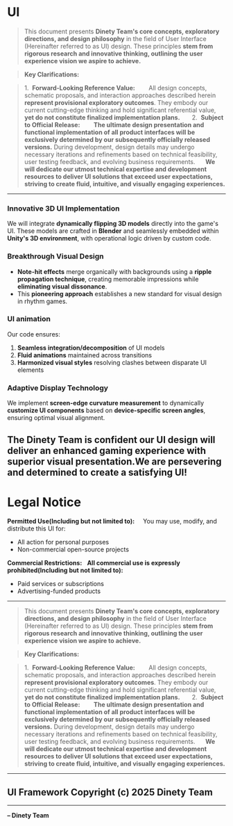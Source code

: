 # UI

> This document presents **Dinety Team's core concepts, exploratory directions, and design philosophy** in the field of User Interface (Hereinafter referred to as UI) design. These principles **stem from rigorous research and innovative thinking, outlining the user experience vision we aspire to achieve.**

> **Key Clarifications:**

> 1.  **Forward-Looking Reference Value:**  
>     All design concepts, schematic proposals, and interaction approaches described herein **represent provisional exploratory outcomes**. They embody our current cutting-edge thinking and hold significant referential value, **yet do not constitute finalized implementation plans.**
>     
> 2.  **Subject to Official Release:**  
>     **The ultimate design presentation and functional implementation of all product interfaces will be exclusively determined by our subsequently officially released versions.** During development, design details may undergo necessary iterations and refinements based on technical feasibility, user testing feedback, and evolving business requirements.
>     **We will dedicate our utmost technical expertise and development resources to deliver UI solutions that exceed user expectations, striving to create fluid, intuitive, and visually engaging experiences.**

---

### **Innovative 3D UI Implementation**  
We will integrate **dynamically flipping 3D models** directly into the game's UI. These models are crafted in **Blender** and seamlessly embedded within **Unity's 3D environment**, with operational logic driven by custom code.  

### **Breakthrough Visual Design**  
- **Note-hit effects** merge organically with backgrounds using a **ripple propagation technique**, creating memorable impressions while **eliminating visual dissonance**.  
- This **pioneering approach** establishes a new standard for visual design in rhythm games.  
### **UI animation**
Our code ensures:  
1. **Seamless integration/decomposition** of UI models  
2. **Fluid animations** maintained across transitions  
3. **Harmonized visual styles** resolving clashes between disparate UI elements  

### **Adaptive Display Technology**  
We implement **screen-edge curvature measurement** to dynamically **customize UI components** based on **device-specific screen angles**, ensuring optimal visual alignment.  

**The Dinety Team is confident our UI design will deliver an enhanced gaming experience with superior visual presentation.We are persevering and determined to create a satisfying UI!**
---

# Legal Notice
**Permitted Use(Including but not limited to):**  
  You may use, modify, and distribute this UI for:  
- All action for personal purposes  
- Non-commercial open-source projects   

**Commercial Restrictions:**  
**All commercial use is expressly prohibited(Including but not limited to):**
- Paid services or subscriptions  
- Advertising-funded products  
---
> This document presents **Dinety Team's core concepts, exploratory directions, and design philosophy** in the field of User Interface (Hereinafter referred to as UI) design. These principles **stem from rigorous research and innovative thinking, outlining the user experience vision we aspire to achieve.**

> **Key Clarifications:**

> 1.  **Forward-Looking Reference Value:**  
>     All design concepts, schematic proposals, and interaction approaches described herein **represent provisional exploratory outcomes**. They embody our current cutting-edge thinking and hold significant referential value, **yet do not constitute finalized implementation plans.**
>     
> 2.  **Subject to Official Release:**  
>     **The ultimate design presentation and functional implementation of all product interfaces will be exclusively determined by our subsequently officially released versions.** During development, design details may undergo necessary iterations and refinements based on technical feasibility, user testing feedback, and evolving business requirements.
>     **We will dedicate our utmost technical expertise and development resources to deliver UI solutions that exceed user expectations, striving to create fluid, intuitive, and visually engaging experiences.**
---
## UI Framework Copyright (c) 2025 Dinety Team
---
**– Dinety Team**
